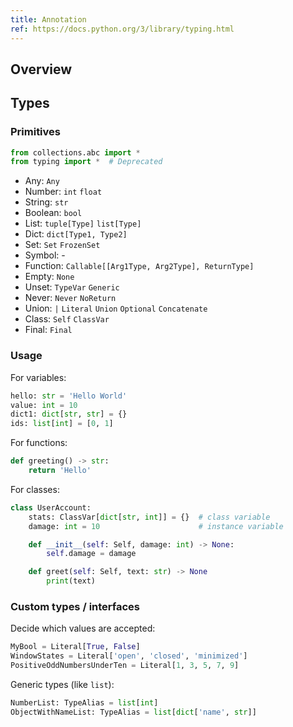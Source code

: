 ```yaml
---
title: Annotation
ref: https://docs.python.org/3/library/typing.html
---
```


## Overview

## Types

### Primitives

```python
from collections.abc import *
from typing import *  # Deprecated
```

- Any: `Any`
- Number: `int` `float`
- String: `str`
- Boolean: `bool`
- List: `tuple[Type]` `list[Type]`
- Dict: `dict[Type1, Type2]`
- Set: `Set` `FrozenSet`
- Symbol: -
- Function: `Callable[[Arg1Type, Arg2Type], ReturnType]`
- Empty: `None`
- Unset: `TypeVar` `Generic`
- Never: `Never` `NoReturn`
- Union: `|` `Literal` `Union` `Optional` `Concatenate`
- Class: `Self` `ClassVar`
- Final: `Final`

### Usage

For variables:

```python
hello: str = 'Hello World'
value: int = 10
dict1: dict[str, str] = {}
ids: list[int] = [0, 1]
```

For functions:

```python
def greeting() -> str:
    return 'Hello'
```

For classes:

```python
class UserAccount:
    stats: ClassVar[dict[str, int]] = {}  # class variable
    damage: int = 10                      # instance variable

    def __init__(self: Self, damage: int) -> None:
        self.damage = damage

    def greet(self: Self, text: str) -> None
        print(text)
```

### Custom types / interfaces

Decide which values are accepted:

```python
MyBool = Literal[True, False]
WindowStates = Literal['open', 'closed', 'minimized']
PositiveOddNumbersUnderTen = Literal[1, 3, 5, 7, 9]
```

Generic types (like `list`):

```python
NumberList: TypeAlias = list[int]
ObjectWithNameList: TypeAlias = list[dict['name', str]]
```
